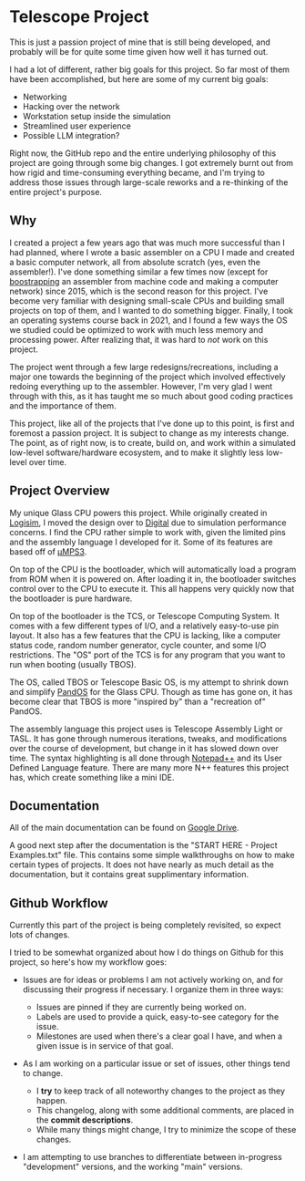 # Telescope Project

This is just a passion project of mine that is still being developed, and probably will be for quite some time given how well it has turned out.

I had a lot of different, rather big goals for this project. So far most of them have been accomplished, but here are some of my current big goals:
- Networking
- Hacking over the network
- Workstation setup inside the simulation
- Streamlined user experience
- Possible LLM integration?

Right now, the GitHub repo and the entire underlying philosophy of this project are going through some big changes. I got extremely burnt out from how rigid and time-consuming everything became, and I'm trying to address those issues through large-scale reworks and a re-thinking of the entire project's purpose.

## Why

I created a project a few years ago that was much more successful than I had planned, where I wrote a basic assembler on a CPU I made and created a basic computer network, all from absolute scratch (yes, even the assembler!). I've done something similar a few times now (except for [boostrapping](https://en.wikipedia.org/wiki/Bootstrapping_(compilers)) an assembler from machine code and making a computer network) since 2015, which is the second reason for this project. I've become very familiar with designing small-scale CPUs and building small projects on top of them, and I wanted to do something bigger. Finally, I took an operating systems course back in 2021, and I found a few ways the OS we studied could be optimized to work with much less memory and processing power. After realizing that, it was hard to _not_ work on this project.

The project went through a few large redesigns/recreations, including a major one towards the beginning of the project which involved effectively redoing everything up to the assembler. However, I'm very glad I went through with this, as it has taught me so much about good coding practices and the importance of them.

This project, like all of the projects that I've done up to this point, is first and foremost a passion project. It is subject to change as my interests change. The point, as of right now, is to create, build on, and work within a simulated low-level software/hardware ecosystem, and to make it slightly less low-level over time.

## Project Overview

My unique Glass CPU powers this project. While originally created in [Logisim](http://www.cburch.com/logisim/), I moved the design over to [Digital](https://github.com/hneemann/Digital) due to simulation performance concerns. I find the CPU rather simple to work with, given the limited pins and the assembly language I developed for it. Some of its features are based off of [µMPS3](https://wiki.virtualsquare.org/#!education/umps.md).

On top of the CPU is the bootloader, which will automatically load a program from ROM when it is powered on. After loading it in, the bootloader switches control over to the CPU to execute it. This all happens very quickly now that the bootloader is pure hardware.

On top of the bootloader is the TCS, or Telescope Computing System. It comes with a few different types of I/O, and a relatively easy-to-use pin layout. It also has a few features that the CPU is lacking, like a computer status code, random number generator, cycle counter, and some I/O restrictions. The "OS" port of the TCS is for any program that you want to run when booting (usually TBOS).

The OS, called TBOS or Telescope Basic OS, is my attempt to shrink down and simplify [PandOS](https://wiki.virtualsquare.org/#!education/pandos.md) for the Glass CPU. Though as time has gone on, it has become clear that TBOS is more "inspired by" than a "recreation of" PandOS.

The assembly language this project uses is Telescope Assembly Light or TASL. It has gone through numerous iterations, tweaks, and modifications over the course of development, but change in it has slowed down over time. The syntax highlighting is all done through [Notepad++](https://github.com/notepad-plus-plus/notepad-plus-plus) and its User Defined Language feature. There are many more N++ features this project has, which create something like a mini IDE.

## Documentation

All of the main documentation can be found on [Google Drive](https://drive.google.com/drive/folders/1KU3_15fWw5ZkAqqLl0eGuVECFLYhDBbg?usp=sharing).

A good next step after the documentation is the "START HERE - Project Examples.txt" file. This contains some simple walkthroughs on how to make certain types of projects. It does not have nearly as much detail as the documentation, but it contains great supplimentary information.

## Github Workflow

Currently this part of the project is being completely revisited, so expect lots of changes.

I tried to be somewhat organized about how I do things on Github for this project, so here's how my workflow goes:
- Issues are for ideas or problems I am not actively working on, and for discussing their progress if necessary. I organize them in three ways:
  - Issues are pinned if they are currently being worked on.
  - Labels are used to provide a quick, easy-to-see category for the issue.
  - Milestones are used when there's a clear goal I have, and when a given issue is in service of that goal.

- As I am working on a particular issue or set of issues, other things tend to change.
  - I **try** to keep track of all noteworthy changes to the project as they happen.
  - This changelog, along with some additional comments, are placed in the **commit descriptions**.
  - While many things might change, I try to minimize the scope of these changes.

- I am attempting to use branches to differentiate between in-progress "development" versions, and the working "main" versions.
